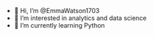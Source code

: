 - 👋 Hi, I’m @EmmaWatson1703
- 👀 I’m interested in analytics and data science
- 🌱 I’m currently learning Python

<!---
EmmaWatson1703/EmmaWatson1703 is a ✨ special ✨ repository because its `README.md` (this file) appears on your GitHub profile.
You can click the Preview link to take a look at your changes.
--->
